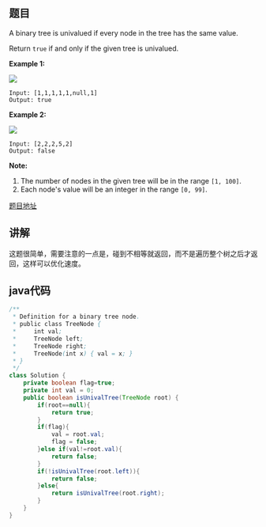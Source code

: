 ## 题目

A binary tree is univalued if every node in the tree has the same value.

Return `true` if and only if the given tree is univalued.

**Example 1:**

![](https://assets.leetcode.com/uploads/2018/12/28/unival_bst_1.png)

```
Input: [1,1,1,1,1,null,1]
Output: true
```

**Example 2:**

![](https://assets.leetcode.com/uploads/2018/12/28/unival_bst_2.png)
```
Input: [2,2,2,5,2]
Output: false
```

**Note:**

1. The number of nodes in the given tree will be in the range `[1, 100]`.
2. Each node's value will be an integer in the range `[0, 99]`.

[题目地址](https://leetcode.com/problems/univalued-binary-tree/)

## 讲解

这题很简单，需要注意的一点是，碰到不相等就返回，而不是遍历整个树之后才返回，这样可以优化速度。

## java代码

```java
/**
 * Definition for a binary tree node.
 * public class TreeNode {
 *     int val;
 *     TreeNode left;
 *     TreeNode right;
 *     TreeNode(int x) { val = x; }
 * }
 */
class Solution {
    private boolean flag=true;
    private int val = 0;
    public boolean isUnivalTree(TreeNode root) {
        if(root==null){
            return true;
        }
        if(flag){
            val = root.val;
            flag = false;
        }else if(val!=root.val){
            return false;
        }
        if(!isUnivalTree(root.left)){
            return false;
        }else{
            return isUnivalTree(root.right);
        }
    }
}
```